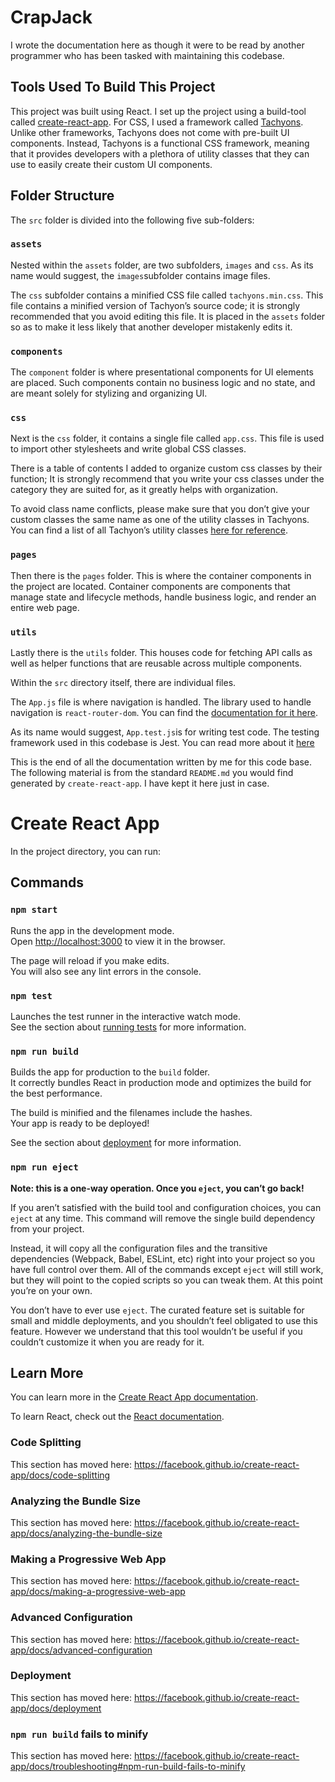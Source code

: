 

# CrapJack

I wrote the documentation here as though it were to be read by another programmer who has been tasked with maintaining this codebase. 

## Tools Used To Build This Project

This project was built using React. I set up the project using a build-tool called [create-react-app](https://github.com/facebook/create-react-app). For CSS, I used a framework called [Tachyons](http://tachyons.io/). Unlike other frameworks, Tachyons does not come with pre-built UI components. Instead, Tachyons is a functional CSS framework, meaning that it provides developers with a plethora of utility classes that they can use to easily create their custom UI components. 

## Folder Structure

The `src` folder is divided into the following five sub-folders:

### `assets`

Nested within the `assets` folder, are two subfolders, `images` and `css`. As its name would suggest,  the `images`subfolder contains image files. 

The `css` subfolder contains a minified CSS file called `tachyons.min.css`. This file contains a minified version of Tachyon’s source code; it is strongly recommended that you avoid editing this file. It is placed in the `assets` folder so as to make it less likely that another developer mistakenly edits it.    
 

### `components`

The `component` folder is where presentational components for UI elements are placed. Such components contain no business logic and no state, and are meant solely for stylizing and organizing UI. 


### `css`

Next is the `css` folder, it contains a single file called `app.css`. This file is used to import other stylesheets and write global CSS classes. 

There is a table of contents I added to organize custom css classes by their function; It is strongly recommend that you write your css classes under the category they are suited for, as it greatly helps with organization.

To avoid class name conflicts, please make sure that you don’t give your custom classes the same name as one of the utility classes in Tachyons. You can find a list of all Tachyon’s utility classes [here for reference](https://tachyons.io/docs/table-of-styles/).

### `pages`

Then there is the `pages` folder. This is where the container components in the project are located. Container components are components that manage state and lifecycle methods, handle business logic, and render an entire web page.

### `utils`

Lastly there is the `utils` folder. This houses code for fetching API calls as well as helper functions that are reusable across multiple components. 

Within the `src` directory itself, there are individual files. 

The `App.js` file is where navigation is handled. The library used to handle navigation is `react-router-dom`. You can find the [documentation for it here](https://reacttraining.com/react-router/web/guides/quick-start).

As its name would suggest, `App.test.js`is for writing test code. The testing framework used in this codebase is Jest. You can read more about it [here](https://facebook.github.io/create-react-app/docs/running-tests)

This is the end of all the documentation written by me for this code base. The following material is from the standard `README.md` you would find generated by `create-react-app`. I have kept it here just in case.

# Create React App 

In the project directory, you can run:

## Commands



### `npm start`

Runs the app in the development mode.<br>
Open [http://localhost:3000](http://localhost:3000) to view it in the browser.

The page will reload if you make edits.<br>
You will also see any lint errors in the console.

### `npm test`

Launches the test runner in the interactive watch mode.<br>
See the section about [running tests](https://facebook.github.io/create-react-app/docs/running-tests) for more information.

### `npm run build`

Builds the app for production to the `build` folder.<br>
It correctly bundles React in production mode and optimizes the build for the best performance.

The build is minified and the filenames include the hashes.<br>
Your app is ready to be deployed!

See the section about [deployment](https://facebook.github.io/create-react-app/docs/deployment) for more information.

### `npm run eject`

**Note: this is a one-way operation. Once you `eject`, you can’t go back!**

If you aren’t satisfied with the build tool and configuration choices, you can `eject` at any time. This command will remove the single build dependency from your project.

Instead, it will copy all the configuration files and the transitive dependencies (Webpack, Babel, ESLint, etc) right into your project so you have full control over them. All of the commands except `eject` will still work, but they will point to the copied scripts so you can tweak them. At this point you’re on your own.

You don’t have to ever use `eject`. The curated feature set is suitable for small and middle deployments, and you shouldn’t feel obligated to use this feature. However we understand that this tool wouldn’t be useful if you couldn’t customize it when you are ready for it.

## Learn More

You can learn more in the [Create React App documentation](https://facebook.github.io/create-react-app/docs/getting-started).

To learn React, check out the [React documentation](https://reactjs.org/).

### Code Splitting

This section has moved here: https://facebook.github.io/create-react-app/docs/code-splitting

### Analyzing the Bundle Size

This section has moved here: https://facebook.github.io/create-react-app/docs/analyzing-the-bundle-size

### Making a Progressive Web App

This section has moved here: https://facebook.github.io/create-react-app/docs/making-a-progressive-web-app

### Advanced Configuration

This section has moved here: https://facebook.github.io/create-react-app/docs/advanced-configuration

### Deployment

This section has moved here: https://facebook.github.io/create-react-app/docs/deployment

### `npm run build` fails to minify

This section has moved here: https://facebook.github.io/create-react-app/docs/troubleshooting#npm-run-build-fails-to-minify

